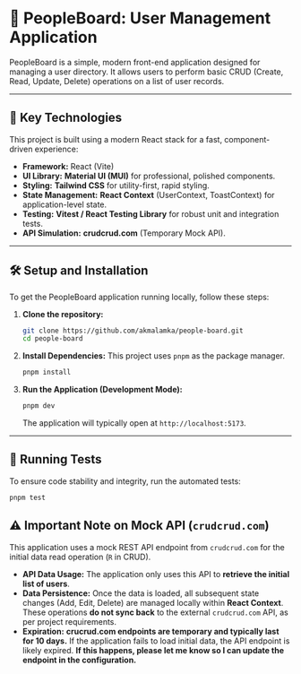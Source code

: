 # 👥 PeopleBoard: User Management Application

PeopleBoard is a simple, modern front-end application designed for managing a user directory. It allows users to perform basic CRUD (Create, Read, Update, Delete) operations on a list of user records.

---

## 🚀 Key Technologies

This project is built using a modern React stack for a fast, component-driven experience:

* **Framework:** React (Vite)
* **UI Library:** **Material UI (MUI)** for professional, polished components.
* **Styling:** **Tailwind CSS** for utility-first, rapid styling.
* **State Management:** **React Context** (UserContext, ToastContext) for application-level state.
* **Testing:** **Vitest / React Testing Library** for robust unit and integration tests.
* **API Simulation:** **crudcrud.com** (Temporary Mock API).

---

## 🛠️ Setup and Installation

To get the PeopleBoard application running locally, follow these steps:

1.  **Clone the repository:**
    ```bash
    git clone https://github.com/akmalamka/people-board.git
    cd people-board
    ```

2.  **Install Dependencies:**
    This project uses `pnpm` as the package manager.
    ```bash
    pnpm install
    ```

3.  **Run the Application (Development Mode):**
    ```bash
    pnpm dev
    ```
    The application will typically open at `http://localhost:5173`.

---

## 🧪 Running Tests

To ensure code stability and integrity, run the automated tests:

```bash
pnpm test
```

## ⚠️ Important Note on Mock API (`crudcrud.com`)

This application uses a mock REST API endpoint from `crudcrud.com` for the initial data read operation (`R` in CRUD).

* **API Data Usage:** The application only uses this API to **retrieve the initial list of users**.
* **Data Persistence:** Once the data is loaded, all subsequent state changes (Add, Edit, Delete) are managed locally within **React Context**. These operations **do not sync back** to the external `crudcrud.com` API, as per project requirements.
* **Expiration:** **crucrud.com endpoints are temporary and typically last for 10 days.** If the application fails to load initial data, the API endpoint is likely expired. **If this happens, please let me know so I can update the endpoint in the configuration.**
